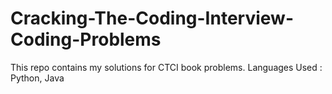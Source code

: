 # Cracking-The-Coding-Interview-Coding-Problems
This repo contains my solutions for CTCI book problems.
Languages Used : Python, Java
